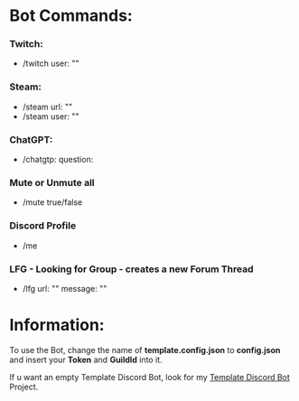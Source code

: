# Bot Commands:

### Twitch:
- /twitch user: ""

### Steam:
- /steam url: ""
- /steam user: ""

### ChatGPT:
- /chatgtp: question:

### Mute or Unmute all
- /mute true/false

### Discord Profile
- /me

### LFG - Looking for Group - creates a new Forum Thread
- /lfg url: "" message: ""

# Information:

To use the Bot, change the name of **template.config.json** to **config.json** and insert your **Token** and **GuildId** into it.

If u want an empty Template Discord Bot, look for my [Template Discord Bot](https://github.com/Benexdrake/Discord-Typescript-Template) Project.
